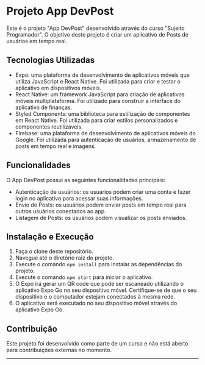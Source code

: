 # Projeto App DevPost

</p>Este é o projeto "App DevPost" desenvolvido através do curso "Sujeito Programador". O objetivo deste projeto é criar um aplicativo de Posts de usuários em tempo real.</p>

## Tecnologias Utilizadas

* Expo: uma plataforma de desenvolvimento de aplicativos móveis que utiliza JavaScript e React Native. Foi utilizada para criar e testar o aplicativo em dispositivos móveis.
* React Native: um framework JavaScript para criação de aplicativos móveis multiplataforma. Foi utilizado para construir a interface do aplicativo de finanças.
* Styled Components: uma biblioteca para estilização de componentes em React Native. Foi utilizada para criar estilos personalizados e componentes reutilizáveis.
* Firebase: uma plataforma de desenvolvimento de aplicativos móveis do Google. Foi utilizada para autenticação de usuários, armazenamento de posts em tempo real e imagens.


## Funcionalidades

<p>O App DevPost possui as seguintes funcionalidades principais:</p>

* Autenticação de usuários: os usuários podem criar uma conta e fazer login no aplicativo para acessar suas informações.
* Envio de Posts: os usuários podem enviar posts em tempo real para outros usuários conectados ao app.
* Listagem de Posts: os usuários podem visualizar os posts enviados.


## Instalação e Execução

1. Faça o clone deste repositório.
2. Navegue até o diretório raiz do projeto.
3. Execute o comando `npm install` para instalar as dependências do projeto.
4. Execute o comando `npm start` para iniciar o aplicativo.
5. O Expo irá gerar um QR code que pode ser escaneado utilizando o aplicativo Expo Go no seu dispositivo móvel. Certifique-se de que o seu dispositivo e o computador estejam conectados à mesma rede.
6. O aplicativo será executado no seu dispositivo móvel através do aplicativo Expo Go.

## Contribuição

<p>Este projeto foi desenvolvido como parte de um curso e não está aberto para contribuições externas no momento.</p>

<div align="center">
   


</div>

---
